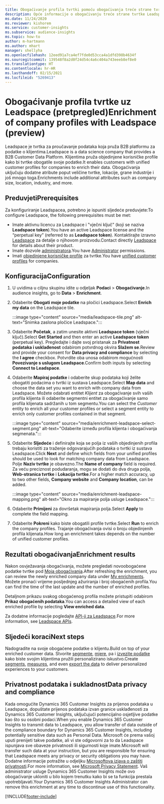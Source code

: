 ```yaml
---
title: Obogaćivanje profila tvrtki pomoću obogaćivanja treće strane tvrtke Leadspace
description: Opće informacije o obogaćivanju treće strane tvrtke Leadspace.
ms.date: 11/24/2020
ms.reviewer: kishorem
ms.service: customer-insights
ms.subservice: audience-insights
ms.topic: how-to
author: m-hartmann
ms.author: mhart
manager: shellyha
ms.openlocfilehash: 12eed91a7ca4ef7fde0d53cca4a1dfd398b4634f
ms.sourcegitcommit: 139548f8a2d0f24d54c4a6c404a743eeeb8ef8e0
ms.translationtype: HT
ms.contentlocale: hr-HR
ms.lasthandoff: 02/15/2021
ms.locfileid: "5269413"
---
```

# <a name="enrichment-of-company-profiles-with-leadspace-preview"></a><span data-ttu-id="2b955-103">Obogaćivanje profila tvrtke uz Leadspace (pretpregled)</span><span class="sxs-lookup"><span data-stu-id="2b955-103">Enrichment of company profiles with Leadspace (preview)</span></span>

<span data-ttu-id="2b955-104">Leadspace je tvrtka za proučavanje podataka koja pruža B2B platformu za podatke o klijentima.</span><span class="sxs-lookup"><span data-stu-id="2b955-104">Leadspace is a data science company that provides a B2B Customer Data Platform.</span></span> <span data-ttu-id="2b955-105">Klijentima pruža objedinjene korisničke profile kako bi tvrtke obogatile svoje podatke.</span><span class="sxs-lookup"><span data-stu-id="2b955-105">It enables customers with unified customer profiles for companies to enrich their data.</span></span> <span data-ttu-id="2b955-106">Obogaćivanja uključuju dodatne atribute poput veličine tvrtke, lokacije, grane industrije i još mnogo toga.</span><span class="sxs-lookup"><span data-stu-id="2b955-106">Enrichments include additional attributes such as company size, location, industry, and more.</span></span>

## <a name="prerequisites"></a><span data-ttu-id="2b955-107">Preduvjeti</span><span class="sxs-lookup"><span data-stu-id="2b955-107">Prerequisites</span></span>

<span data-ttu-id="2b955-108">Za konfiguriranje Leadspacea, potrebno je ispuniti sljedeće preduvjete:</span><span class="sxs-lookup"><span data-stu-id="2b955-108">To configure Leadspace, the following prerequisites must be met:</span></span>

- <span data-ttu-id="2b955-109">Imate aktivnu licencu za Leadspace i "vječni ključ" (koji se naziva **Leadspace token**).</span><span class="sxs-lookup"><span data-stu-id="2b955-109">You have an active Leadspace license and the “perpetual key” (referred to as **Leadspace token**).</span></span> <span data-ttu-id="2b955-110">Kontaktirajte izravno [Leadspace](https://www.leadspace.com/products/leadspace-on-demand/) za detalje o njihovom proizvodu.</span><span class="sxs-lookup"><span data-stu-id="2b955-110">Contact directly [Leadspace](https://www.leadspace.com/products/leadspace-on-demand/) for details about their product.</span></span>
- <span data-ttu-id="2b955-111">Imate dozvole [administratora](permissions.md#administrator).</span><span class="sxs-lookup"><span data-stu-id="2b955-111">You have [Administrator](permissions.md#administrator) permissions.</span></span>
- <span data-ttu-id="2b955-112">Imati [objedinjene korisničke profile](customer-profiles.md) za tvrtke.</span><span class="sxs-lookup"><span data-stu-id="2b955-112">You have [unified customer profiles](customer-profiles.md) for companies.</span></span>

## <a name="configuration"></a><span data-ttu-id="2b955-113">Konfiguracija</span><span class="sxs-lookup"><span data-stu-id="2b955-113">Configuration</span></span>

1. <span data-ttu-id="2b955-114">U uvidima u ciljnu skupinu idite u odjeljak **Podaci** > **Obogaćivanje**.</span><span class="sxs-lookup"><span data-stu-id="2b955-114">In audience insights, go to **Data** > **Enrichment**.</span></span>

1. <span data-ttu-id="2b955-115">Odaberite **Obogati moje podatke** na pločici Leadspace.</span><span class="sxs-lookup"><span data-stu-id="2b955-115">Select **Enrich my data** on the Leadspace tile.</span></span>

   :::image type="content" source="media/leadspace-tile.png" alt-text="Snimka zaslona pločice Leadspace.":::

1. <span data-ttu-id="2b955-117">Odaberite **Početak**, a zatim unesite aktivni **Leadspace token** (vječni ključ).</span><span class="sxs-lookup"><span data-stu-id="2b955-117">Select **Get Started** and then enter an active **Leadspace token** (perpetual key).</span></span> <span data-ttu-id="2b955-118">Pregledajte i dajte svoj pristanak za **Privatnost podataka i usklađenost** odabirom potvrdnog okvira **Slažem se**.</span><span class="sxs-lookup"><span data-stu-id="2b955-118">Review and provide your consent for **Data privacy and compliance** by selecting the **I agree** checkbox.</span></span> <span data-ttu-id="2b955-119">Potvrdite oba unosa odabirom mogućnosti **Povezivanje s uslugom Leadspace**.</span><span class="sxs-lookup"><span data-stu-id="2b955-119">Confirm both inputs by selecting **Connect to Leadspace**.</span></span>

1. <span data-ttu-id="2b955-120">Odaberite **Mapiraj podatke** i odaberite skup podataka koji želite obogatiti podacima o tvrtki iz sustava Leadspace.</span><span class="sxs-lookup"><span data-stu-id="2b955-120">Select **Map data** and choose the data set you want to enrich with company data from Leadspace.</span></span> <span data-ttu-id="2b955-121">Možete odabrati entitet *Klijent* za obogaćivanje svih vaših profila klijenta ili odaberite segmentni entitet za obogaćivanje samo profila klijenata sadržanih u tom segmentu.</span><span class="sxs-lookup"><span data-stu-id="2b955-121">You can select the *Customer* entity to enrich all your customer profiles or select a segment entity to enrich only customer profiles contained in that segment.</span></span>

   :::image type="content" source="media/enrichment-leadspace-select-segment.png" alt-text="Odaberite između profila klijenta i obogaćivanja segmenata.":::

1. <span data-ttu-id="2b955-123">Odaberite **Sljedeće** i definirajte koja se polja iz vaših objedinjenih profila trebaju koristiti za traženje odgovarajućih podataka o tvrtki iz sustava Leadspace.</span><span class="sxs-lookup"><span data-stu-id="2b955-123">Click **Next** and define which fields from your unified profiles should be used to look for matching company data from Leadspace.</span></span> <span data-ttu-id="2b955-124">Polje **Naziv tvrtke** je obavezno.</span><span class="sxs-lookup"><span data-stu-id="2b955-124">The **Name of company** field is required.</span></span> <span data-ttu-id="2b955-125">Za veću preciznost podudaranja, mogu se dodati do dva druga polja, **Web-stranica tvrtke** i **Lokacija tvrtke**.</span><span class="sxs-lookup"><span data-stu-id="2b955-125">For a higher match accuracy, up to two other fields, **Company website** and **Company location**, can be added.</span></span>

   :::image type="content" source="media/enrichment-leadspace-mapping.png" alt-text="Okno za mapiranje polja usluge Leadspace.":::
   
1. <span data-ttu-id="2b955-127">Odaberite **Primijeni** za dovršetak mapiranja polja.</span><span class="sxs-lookup"><span data-stu-id="2b955-127">Select **Apply** to complete the field mapping.</span></span>

1. <span data-ttu-id="2b955-128">Odaberite **Pokreni** kako biste obogatili profile tvrtke.</span><span class="sxs-lookup"><span data-stu-id="2b955-128">Select **Run** to enrich the company profiles.</span></span> <span data-ttu-id="2b955-129">Trajanje obogaćivanja ovisi o broju objedinjenih profila klijenata.</span><span class="sxs-lookup"><span data-stu-id="2b955-129">How long an enrichment takes depends on the number of unified customer profiles.</span></span>

## <a name="enrichment-results"></a><span data-ttu-id="2b955-130">Rezultati obogaćivanja</span><span class="sxs-lookup"><span data-stu-id="2b955-130">Enrichment results</span></span>

<span data-ttu-id="2b955-131">Nakon osvježavanja obogaćivanja, možete pregledati novoobogaćene podatke tvrtke pod [Moja obogaćivanja](enrichment-hub.md).</span><span class="sxs-lookup"><span data-stu-id="2b955-131">After refreshing the enrichment, you can review the newly enriched company data under [My enrichments](enrichment-hub.md).</span></span> <span data-ttu-id="2b955-132">Možete pronaći vrijeme posljednjeg ažuriranja i broj obogaćenih profila.</span><span class="sxs-lookup"><span data-stu-id="2b955-132">You can find the time of the last update and the number of enriched profiles.</span></span>

<span data-ttu-id="2b955-133">Detaljnom prikazu svakog obogaćenog profila možete pristupiti odabirom **Prikaz obogaćenih podataka**.</span><span class="sxs-lookup"><span data-stu-id="2b955-133">You can access a detailed view of each enriched profile by selecting **View enriched data**.</span></span>

<span data-ttu-id="2b955-134">Za dodatne informacije pogledajte [API-ji za Leadspace](https://support.leadspace.com/hc/en-us/sections/201997649-API).</span><span class="sxs-lookup"><span data-stu-id="2b955-134">For more information, see [Leadspace APIs](https://support.leadspace.com/hc/en-us/sections/201997649-API).</span></span>

## <a name="next-steps"></a><span data-ttu-id="2b955-135">Sljedeći koraci</span><span class="sxs-lookup"><span data-stu-id="2b955-135">Next steps</span></span>

<span data-ttu-id="2b955-136">Nadogradite na svoje obogaćene podatke o klijentu.</span><span class="sxs-lookup"><span data-stu-id="2b955-136">Build on top of your enriched customer data.</span></span> <span data-ttu-id="2b955-137">Stvorite [segmente](segments.md), [mjere](measures.md), pa i [izvezite podatke](export-destinations.md) kako biste svojim klijentima pružili personalizirano iskustvo.</span><span class="sxs-lookup"><span data-stu-id="2b955-137">Create [segments](segments.md), [measures](measures.md), and even [export the data](export-destinations.md) to deliver personalized experiences to your customers.</span></span>

## <a name="data-privacy-and-compliance"></a><span data-ttu-id="2b955-138">Privatnost podataka i sukladnost</span><span class="sxs-lookup"><span data-stu-id="2b955-138">Data privacy and compliance</span></span>

<span data-ttu-id="2b955-139">Kada omogućite Dynamics 365 Customer Insights za prijenos podataka u Leadspace, dopuštate prijenos podataka izvan granice usklađenosti za Dynamics 365 Customer Insights, uključujući potencijalno osjetljive podatke kao što su osobni podaci.</span><span class="sxs-lookup"><span data-stu-id="2b955-139">When you enable Dynamics 365 Customer Insights to transmit data to Leadspace, you allow transfer of data outside of the compliance boundary for Dynamics 365 Customer Insights, including potentially sensitive data such as Personal Data.</span></span> <span data-ttu-id="2b955-140">Microsoft će prema vašoj uputi prenijeti takve podatke, ali vi ste odgovorni za to da Leadspace ispunjava sve obaveze privatnosti ili sigurnosti koje imate.</span><span class="sxs-lookup"><span data-stu-id="2b955-140">Microsoft will transfer such data at your instruction, but you are responsible for ensuring that Leadspace meets any privacy or security obligations you may have.</span></span> <span data-ttu-id="2b955-141">Dodatne informacije potražite u odjeljku [Microsoftova izjava o zaštiti privatnosti](https://go.microsoft.com/fwlink/?linkid=396732).</span><span class="sxs-lookup"><span data-stu-id="2b955-141">For more information, see [Microsoft Privacy Statement](https://go.microsoft.com/fwlink/?linkid=396732).</span></span>
<span data-ttu-id="2b955-142">Vaš administrator usluge Dynamics 365 Customer Insights može ovo obogaćivanje ukloniti u bilo kojem trenutku kako bi se ta funkcija prestala upotrebljavati.</span><span class="sxs-lookup"><span data-stu-id="2b955-142">Your Dynamics 365 Customer Insights Administrator can remove this enrichment at any time to discontinue use of this functionality.</span></span>


[!INCLUDE[footer-include](../includes/footer-banner.md)]